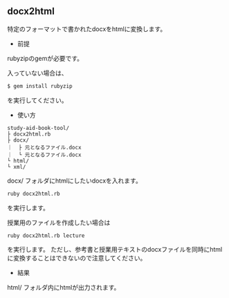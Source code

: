## docx2html

特定のフォーマットで書かれたdocxをhtmlに変換します。

* 前提

rubyzipのgemが必要です。

入っていない場合は、

```sh
$ gem install rubyzip
```

を実行してください。

* 使い方

```text
study-aid-book-tool/
├ docx2html.rb
├ docx/
｜  ├ 元となるファイル.docx
｜  └ 元となるファイル.docx
└ html/
└ xml/
```

docx/ フォルダにhtmlにしたいdocxを入れます。

```sh
ruby docx2html.rb
```
を実行します。

授業用のファイルを作成したい場合は
```sh
ruby docx2html.rb lecture
```
を実行します。
ただし、参考書と授業用テキストのdocxファイルを同時にhtmlに変換することはできないので注意してください。

* 結果

html/ フォルダ内にhtmlが出力されます。
